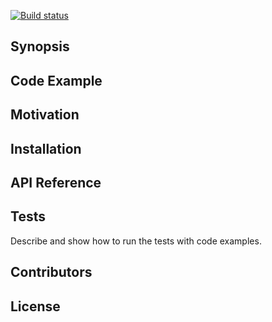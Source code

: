 [![Build status](https://build.appcenter.ms/v0.1/apps/5c42dd67-f905-4ad9-a203-1933449f93f7/branches/master/badge)](https://appcenter.ms)


## Synopsis



## Code Example



## Motivation


## Installation


## API Reference


## Tests

Describe and show how to run the tests with code examples.

## Contributors



## License


